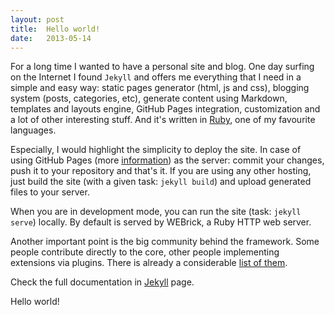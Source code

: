 ```yaml
---
layout: post
title:  Hello world!
date:   2013-05-14
---
```


For a long time I wanted to have a personal site and blog. One day surfing on the Internet I found `Jekyll` and offers me everything that I need in a simple and easy way: static pages generator (html, js and css), blogging system (posts, categories, etc), generate content using Markdown, templates and layouts engine, GitHub Pages integration, customization and a lot of other interesting stuff. And it's written in <a href="https://www.ruby-lang.org" target="_blank">Ruby</a>, one of my favourite languages.

Especially, I would highlight the simplicity to deploy the site. In case of using GitHub Pages (more <a href="https://pages.github.com/" target="_blank">information</a>) as the server: commit your changes, push it to your repository and that's it. If you are using any other hosting, just build the site (with a given task: `jekyll build`) and upload generated files to your server.

When you are in development mode, you can run the site (task: `jekyll serve`) locally. By default is served by WEBrick, a Ruby HTTP web server.

Another important point is the big community behind the framework. Some people contribute directly to the core, other people implementing extensions via plugins. There is already a considerable <a href="https://jekyllrb.com/docs/plugins/">list of them</a>.

Check the full documentation in <a href="https://jekyllrb.com/" target="_blank">Jekyll</a> page.

Hello world!
